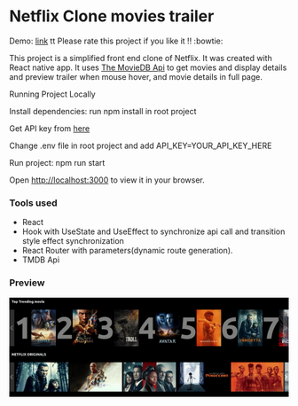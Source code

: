 # Netflix Clone movies trailer
Demo: [link](https://moviestrailer.surge.sh/)
tt
Please rate this project if you like it !!  :bowtie:

This project is a simplified front end clone of Netflix. 
It was created with React native app.
It uses [The MovieDB Api](https://www.themoviedb.org/documentation/api) 
to get  movies and display details and preview trailer when mouse hover, and movie details in full page.

Running Project Locally

Install dependencies: run npm install in root project

Get API key from [here](https://www.themoviedb.org/documentation/api)

Change .env file in root project and add API_KEY=YOUR_API_KEY_HERE

Run project: npm run start

Open [http://localhost:3000](http://localhost:3000) to view it in your browser.

### Tools used
 - React
 - Hook with UseState and UseEffect to synchronize api call and transition style effect synchronization
 - React Router with parameters(dynamic route generation).
 - TMDB Api 
 
### Preview

  
![](./src/assets/demo.gif?raw=true)